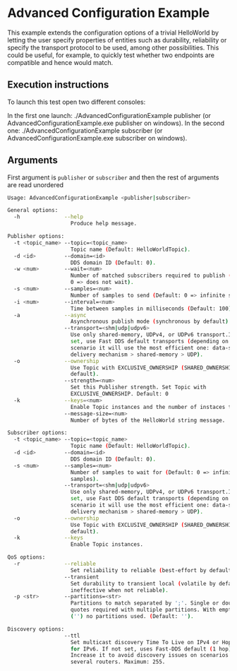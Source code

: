 # Advanced Configuration Example

This example extends the configuration options of a trivial HelloWorld by letting the user specify properties of
entities such as durability, reliability or specify the transport protocol to be used, among other possibilities. This
could be useful, for example, to quickly test whether two endpoints are compatible and hence would match.

## Execution instructions

To launch this test open two different consoles:

In the first one launch: ./AdvancedConfigurationExample publisher (or AdvancedConfigurationExample.exe publisher on windows).
In the second one: ./AdvancedConfigurationExample subscriber (or AdvancedConfigurationExample.exe subscriber on windows).

## Arguments

First argument is `publisher` or `subscriber` and then the rest of arguments are read unordered

```sh
Usage: AdvancedConfigurationExample <publisher|subscriber>

General options:
  -h              --help
                    Produce help message.

Publisher options:
  -t <topic_name> --topic=<topic_name>
                    Topic name (Default: HelloWorldTopic).
  -d <id>         --domain=<id>
                    DDS domain ID (Default: 0).
  -w <num>        --wait=<num>
                    Number of matched subscribers required to publish (Default:
                    0 => does not wait).
  -s <num>        --samples=<num>
                    Number of samples to send (Default: 0 => infinite samples).
  -i <num>        --interval=<num>
                    Time between samples in milliseconds (Default: 100).
  -a              --async
                    Asynchronous publish mode (synchronous by default).
                  --transport=<shm|udp|udpv6>
                    Use only shared-memory, UDPv4, or UDPv6 transport.If not
                    set, use Fast DDS default transports (depending on the
                    scenario it will use the most efficient one: data-sharing
                    delivery mechanism > shared-memory > UDP).
  -o              --ownership
                    Use Topic with EXCLUSIVE_OWNERSHIP (SHARED_OWNERSHIP by
                    default).
                  --strength=<num>
                    Set this Publisher strength. Set Topic with
                    EXCLUSIVE_OWNERSHIP. Default: 0
  -k              --keys=<num>
                    Enable Topic instances and the number of instaces to be used.
                  --message-size=<num>
                    Number of bytes of the HelloWorld string message.

Subscriber options:
  -t <topic_name> --topic=<topic_name>
                    Topic name (Default: HelloWorldTopic).
  -d <id>         --domain=<id>
                    DDS domain ID (Default: 0).
  -s <num>        --samples=<num>
                    Number of samples to wait for (Default: 0 => infinite
                    samples).
                  --transport=<shm|udp|udpv6>
                    Use only shared-memory, UDPv4, or UDPv6 transport.If not
                    set, use Fast DDS default transports (depending on the
                    scenario it will use the most efficient one: data-sharing
                    delivery mechanism > shared-memory > UDP).
  -o              --ownership
                    Use Topic with EXCLUSIVE_OWNERSHIP (SHARED_OWNERSHIP by
                    default).
  -k              --keys
                    Enable Topic instances.

QoS options:
  -r              --reliable
                    Set reliability to reliable (best-effort by default).
                  --transient
                    Set durability to transient local (volatile by default,
                    ineffective when not reliable).
  -p <str>        --partitions=<str>
                    Partitions to match separated by ';'. Single or double
                    quotes required with multiple partitions. With empty string
                    ('') no partitions used. (Default: '').

Discovery options:
                  --ttl
                    Set multicast discovery Time To Live on IPv4 or Hop Limit
                    for IPv6. If not set, uses Fast-DDS default (1 hop).
                    Increase it to avoid discovery issues on scenarios with
                    several routers. Maximum: 255.
```
